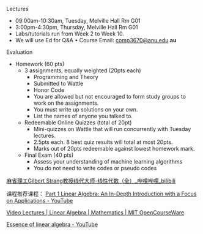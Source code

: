 Lectures 
-  09:00am-10:30am, Tuesday, Melville Hall Rm G01 
- 3:00pm-4:30pm, Thursday, Melville Hall Rm G01 
- Labs/tutorials run from Week 2 to Week 10. 
- We will use Ed for Q&A • Course Email: comp3670@anu.edu.**au**


Evaluation 
- Homework (60 pts) 
	- 3 assignments, equally weighted (20pts each) 
		- Programming and Theory 
		- Submitted to Wattle 
		- Honor Code 
		- You are allowed but not encouraged to form study groups to work on the assignments. 
		- You must write up solutions on your own. 
		- List the names of anyone you talked to. 
	- Redeemable Online Quizzes (total of 20pt) 
		- Mini-quizzes on Wattle that will run concurrently with Tuesday lectures. 
		- 2.5pts each. 8 best quiz results will total at most 20pts. 
		- Marks out of 20pts redeemable against lowest homework mark. 
	- Final Exam (40 pts) 
		- Assess your understanding of machine learning algorithms 
		- You do not need to write codes or pseudo codes 



[麻省理工Gilbert Strang教授线代大师-线性代数（全）_哔哩哔哩_bilibili](https://www.bilibili.com/video/BV18K4y1R7MP/?spm_id_from=333.337.search-card.all.click&vd_source=a1da61128ab6f373d9c0919118b9f4c9)

课程推荐课程：
[Part 1 Linear Algebra: An In-Depth Introduction with a Focus on Applications - YouTube](https://www.youtube.com/playlist?list=PLlXfTHzgMRUKXD88IdzS14F4NxAZudSmv)

[Video Lectures | Linear Algebra | Mathematics | MIT OpenCourseWare](https://ocw.mit.edu/courses/18-06-linear-algebra-spring-2010/video_galleries/video-lectures/)

[Essence of linear algebra - YouTube](https://www.youtube.com/playlist?list=PLZHQObOWTQDPD3MizzM2xVFitgF8hE_ab)
